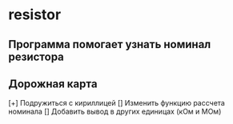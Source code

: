 # resistor
Программа помогает узнать номинал резистора
----
## Дорожная карта
[+] Подружиться с кириллицей
[] Изменить функцию рассчета номинала
[] Добавить вывод в других единицах (кОм и МОм)